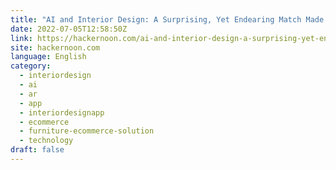 ```yaml
---
title: "AI and Interior Design: A Surprising, Yet Endearing Match Made in Heaven"
date: 2022-07-05T12:58:50Z
link: https://hackernoon.com/ai-and-interior-design-a-surprising-yet-endearing-match-made-in-heaven?source=rss&utm_medium=RSS&utm_source=news.12bit.vn
site: hackernoon.com
language: English
category:
  - interiordesign
  - ai
  - ar
  - app
  - interiordesignapp
  - ecommerce
  - furniture-ecommerce-solution
  - technology
draft: false
---
```

